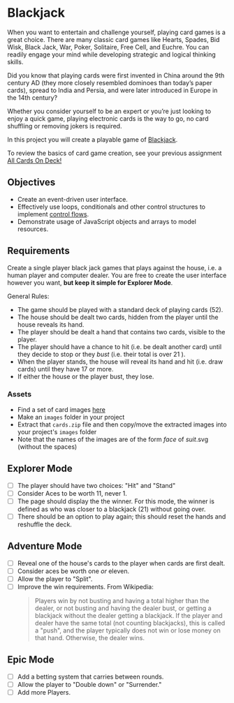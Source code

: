 # Blackjack

When you want to entertain and challenge yourself, playing card games is a great choice. There are many classic card games like Hearts, Spades, Bid Wisk, Black Jack, War, Poker, Solitaire, Free Cell, and Euchre. You can readily engage your mind while developing strategic and logical thinking skills.

Did you know that playing cards were first invented in China around the 9th century AD (they more closely resembled dominoes than today’s paper cards), spread to India and Persia, and were later introduced in Europe in the 14th century?

Whether you consider yourself to be an expert or you’re just looking to enjoy a quick game, playing electronic cards is the way to go, no card shuffling or removing jokers is required.

In this project you will create a playable game of [Blackjack](https://en.wikipedia.org/wiki/Blackjack).

To review the basics of card game creation, see your previous assignment [All Cards On Deck!](https://github.com/suncoast-devs/handbook/raw/master/curriculum/fundamentals/modules/javascript/lessons/javascript-basics/assignments/all-cards-on-deck)


## Objectives

- Create an event-driven user interface.
- Effectively use loops, conditionals and other control structures to implement [control flows](https://en.wikipedia.org/wiki/Control_flow).
- Demonstrate usage of JavaScript objects and arrays to model resources.

## Requirements

Create a single player black jack games that plays against the house, i.e. a human player and computer dealer. You are free to create the user interface however you want, **but keep it simple for Explorer Mode**.

General Rules:

- The game should be played with a standard deck of playing cards (52).
- The house should be dealt two cards, hidden from the player until the house reveals its hand.
- The player should be dealt a hand that contains two cards, visible to the player.
- The player should have a chance to hit (i.e. be dealt another card) until they decide to stop or they _bust_ (i.e. their total is over 21 ).
- When the player stands, the house will reveal its hand and hit (i.e. draw cards) until they have 17 or more.
- If either the house or the player bust, they lose.

### Assets

- Find a set of card images [here](https://github.com/suncoast-devs/handbook/raw/master/curriculum/fundamentals/modules/javascript/_old/assignments/assets/cards.zip)
- Make an `images` folder in your project
- Extract that `cards.zip` file and then copy/move the extracted images into your project's `images` folder
- Note that the names of the images are of the form _face_ of _suit_.svg (without the spaces)

## Explorer Mode

- [ ] The player should have two choices: "Hit" and "Stand"
- [ ] Consider Aces to be worth 11, never 1.
- [ ] The page should display the the winner. For this mode, the winner is defined as who was closer to a blackjack (21) without going over.
- [ ] There should be an option to play again; this should reset the hands and reshuffle the deck.

## Adventure Mode

- [ ] Reveal one of the house's cards to the player when cards are first dealt.
- [ ] Consider aces be worth one _or_ eleven.
- [ ] Allow the player to "Split".
- [ ] Improve the win requirements. From Wikipedia:
  > Players win by not busting and having a total higher than the dealer, or not busting and having the dealer bust, or getting a blackjack without the dealer getting a blackjack. If the player and dealer have the same total (not counting blackjacks), this is called a "push", and the player typically does not win or lose money on that hand. Otherwise, the dealer wins.

## Epic Mode

- [ ] Add a betting system that carries between rounds.
- [ ] Allow the player to "Double down" or "Surrender."
- [ ] Add more Players.
